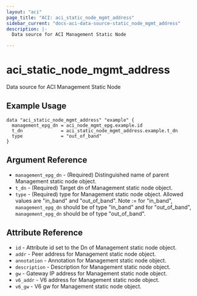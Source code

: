 ```yaml
---
layout: "aci"
page_title: "ACI: aci_static_node_mgmt_address"
sidebar_current: "docs-aci-data-source-static_node_mgmt_address"
description: |-
  Data source for ACI Management Static Node

---
```


# aci_static_node_mgmt_address #
Data source for ACI Management Static Node

## Example Usage ##

```hcl
data "aci_static_node_mgmt_address" "example" {
  management_epg_dn = aci_node_mgmt_epg.example.id
  t_dn              = aci_static_node_mgmt_address.example.t_dn
  type              = "out_of_band"
}
```


## Argument Reference ##

* `management_epg_dn` - (Required) Distinguished name of parent Management static node object.
* `t_dn` - (Required) Target dn of Management static node object.
* `type` - (Required) type for Management static node object. Allowed values are "in_band" and "out_of_band".
Note := for "in_band", `management_epg_dn` should be of type "in_band" and for "out_of_band", `management_epg_dn` should be of type "out_of_band".



## Attribute Reference

* `id` - Attribute id set to the Dn of Management static node object.
* `addr` - Peer address for Management static node object.
* `annotation` - Annotation for Management static node object.
* `description` - Description for Management static node object.
* `gw` - Gateway IP address for Management static node object.
* `v6_addr` - V6 address for Management static node object.
* `v6_gw` - V6 gw for Management static node object.

